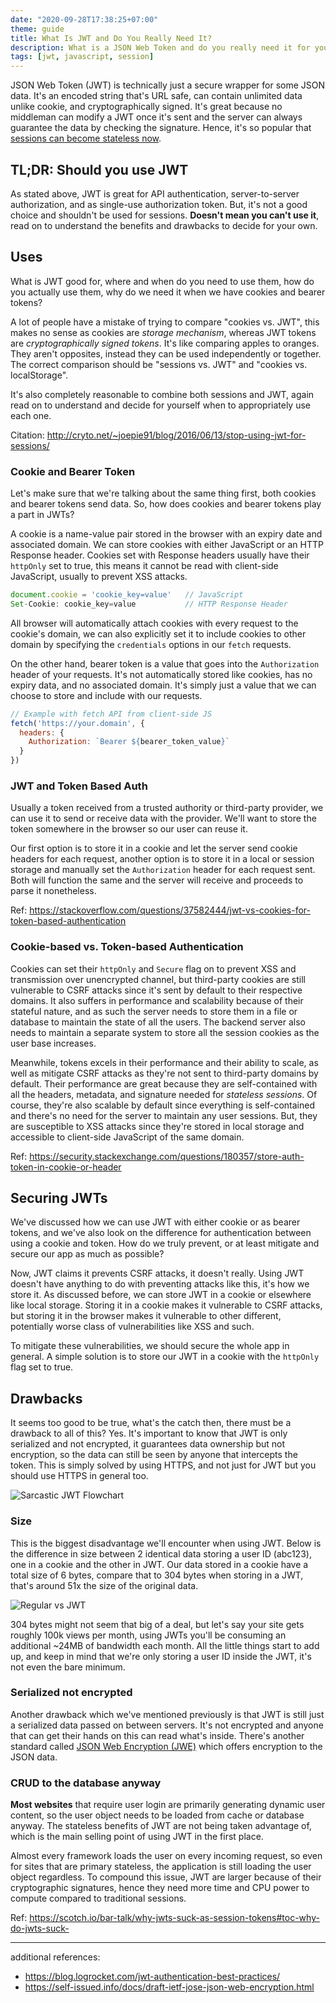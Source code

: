 ```yaml
---
date: "2020-09-28T17:38:25+07:00"
theme: guide
title: What Is JWT and Do You Really Need It?
description: What is a JSON Web Token and do you really need it for your app.
tags: [jwt, javascript, session]
---
```


JSON Web Token (JWT) is technically just a secure wrapper for some JSON data. It's an encoded string that's URL safe, can contain unlimited data unlike cookie, and cryptographically signed. It's great because no middleman can modify a JWT once it's sent and the server can always guarantee the data by checking the signature. Hence, it's so popular that [sessions can become stateless now](https://auth0.com/blog/stateless-auth-for-stateful-minds/).

## TL;DR: Should you use JWT

As stated above, JWT is great for API authentication, server-to-server authorization, and as single-use authorization token. But, it's not a good choice and shouldn't be used for sessions. **Doesn't mean you can't use it**, read on to understand the benefits and drawbacks to decide for your own.

## Uses

What is JWT good for, where and when do you need to use them, how do you actually use them, why do we need it when we have cookies and bearer tokens?

A lot of people have a mistake of trying to compare "cookies vs. JWT", this makes no sense as cookies are *storage mechanism*, whereas JWT tokens are *cryptographically signed tokens*. It's like comparing apples to oranges. They aren't opposites, instead they can be used independently or together. The correct comparison should be "sessions vs. JWT" and "cookies vs. localStorage".

It's also completely reasonable to combine both sessions and JWT, again read on to understand and decide for yourself when to appropriately use each one.

Citation: <http://cryto.net/~joepie91/blog/2016/06/13/stop-using-jwt-for-sessions/>

### Cookie and Bearer Token

Let's make sure that we're talking about the same thing first, both cookies and bearer tokens send data. So, how does cookies and bearer tokens play a part in JWTs?

A cookie is a name-value pair stored in the browser with an expiry date and associated domain. We can store cookies with either JavaScript or an HTTP Response header. Cookies set with Response headers usually have their `httpOnly` set to true, this means it cannot be read with client-side JavaScript, usually to prevent XSS attacks.

```javascript
document.cookie = 'cookie_key=value'   // JavaScript
Set-Cookie: cookie_key=value           // HTTP Response Header
```

All browser will automatically attach cookies with every request to the cookie's domain, we can also explicitly set it to include cookies to other domain by specifying the `credentials` options in our `fetch` requests.

On the other hand, bearer token is a value that goes into the `Authorization` header of your requests. It's not automatically stored like cookies, has no expiry data, and no associated domain. It's simply just a value that we can choose to store and include with our requests.

```javascript
// Example with fetch API from client-side JS
fetch('https://your.domain', {
  headers: {
    Authorization: `Bearer ${bearer_token_value}`
  }
})
```

### JWT and Token Based Auth

Usually a token received from a trusted authority or third-party provider, we can use it to send or receive data with the provider. We'll want to store the token somewhere in the browser so our user can reuse it.

Our first option is to store it in a cookie and let the server send cookie headers for each request, another option is to store it in a local or session storage and manually set the `Authorization` header for each request sent. Both will function the same and the server will receive and proceeds to parse it nonetheless.

Ref: <https://stackoverflow.com/questions/37582444/jwt-vs-cookies-for-token-based-authentication>

### Cookie-based vs. Token-based Authentication

Cookies can set their `httpOnly` and `Secure` flag on to prevent XSS and transmission over unencrypted channel, but third-party cookies are still vulnerable to CSRF attacks since it's sent by default to their respective domains. It also suffers in performance and scalability because of their stateful nature, and as such the server needs to store them in a file or database to maintain the state of all the users. The backend server also needs to maintain a separate system to store all the session cookies as the user base increases.

Meanwhile, tokens excels in their performance and their ability to scale, as well as mitigate CSRF attacks as they're not sent to third-party domains by default. Their performance are great because they are self-contained with all the headers, metadata, and signature needed for *stateless sessions*. Of course, they're also scalable by default since everything is self-contained and there's no need for the server to maintain any user sessions. But, they are susceptible to XSS attacks since they're stored in local storage and accessible to client-side JavaScript of the same domain.

Ref: <https://security.stackexchange.com/questions/180357/store-auth-token-in-cookie-or-header>

## Securing JWTs

We've discussed how we can use JWT with either cookie or as bearer tokens, and we've also look on the difference for authentication between using a cookie and token. How do we truly prevent, or at least mitigate and secure our app as much as possible?

Now, JWT claims it prevents CSRF attacks, it doesn't really. Using JWT doesn't have anything to do with preventing attacks like this, it's how we store it. As discussed before, we can store JWT in a cookie or elsewhere like local storage. Storing it in a cookie makes it vulnerable to CSRF attacks, but storing it in the browser makes it vulnerable to other different, potentially worse class of vulnerabilities like XSS and such.

To mitigate these vulnerabilities, we should secure the whole app in general. A simple solution is to store our JWT in a cookie with the `httpOnly` flag set to true.

## Drawbacks

It seems too good to be true, what's the catch then, there must be a drawback to all of this? Yes. It's important to know that JWT is only serialized and not encrypted, it guarantees data ownership but not encryption, so the data can still be seen by anyone that intercepts the token. This is simply solved by using HTTPS, and not just for JWT but you should use HTTPS in general too.

![Sarcastic JWT Flowchart](http://cryto.net/%7Ejoepie91/blog/attachments/jwt-flowchart.png "[Why JWT won't work flowchart](http://cryto.net/~joepie91/blog/2016/06/19/stop-using-jwt-for-sessions-part-2-why-your-solution-doesnt-work/) by Sven Slootweg (joepie91)")

### Size

This is the biggest disadvantage we'll encounter when using JWT. Below is the difference in size between 2 identical data storing a user ID (abc123), one in a cookie and the other in JWT. Our data stored in a cookie have a total size of 6 bytes, compare that to 304 bytes when storing in a JWT, that's around 51x the size of the original data.

![Regular vs JWT](https://scotch-res.cloudinary.com/image/upload/dpr_1,w_800,q_auto:good,f_auto/media/36632/3BubRdY1SFyt8d6Rf2OP_jwt-size.png "[Why JWTs Suck as Session Tokens](https://scotch.io/bar-talk/why-jwts-suck-as-session-tokens)")

304 bytes might not seem that big of a deal, but let's say your site gets roughly 100k views per month, using JWTs you'll be consuming an additional ~24MB of bandwidth each month. All the little things start to add up, and keep in mind that we're only storing a user ID inside the JWT, it's not even the bare minimum.

### Serialized not encrypted

Another drawback which we've mentioned previously is that JWT is still just a serialized data passed on between servers. It's not encrypted and anyone that can get their hands on this can read what's inside. There's another standard called [JSON Web Encryption (JWE)](https://tools.ietf.org/html/rfc7516) which offers encryption to the JSON data.

### CRUD to the database anyway

**Most websites** that require user login are primarily generating dynamic user content, so the user object needs to be loaded from cache or database anyway. The stateless benefits of JWT are not being taken advantage of, which is the main selling point of using JWT in the first place.

Almost every framework loads the user on every incoming request, so even for sites that are primary stateless, the application is still loading the user object regardless. To compound this issue, JWT are larger because of their cryptographic signatures, hence they need more time and CPU power to compute compared to traditional sessions.

Ref: <https://scotch.io/bar-talk/why-jwts-suck-as-session-tokens#toc-why-do-jwts-suck->

***
additional references:

- <https://blog.logrocket.com/jwt-authentication-best-practices/>
- <https://self-issued.info/docs/draft-ietf-jose-json-web-encryption.html>
